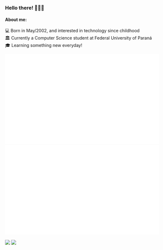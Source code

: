 
### Hello there! 👨🏻‍💻

#### About me:
💻 Born in May/2002, and interested in technology since childhood  
🏛 Currently a Computer Science student at Federal University of Paraná  
🎓 Learning something new everyday!  



<!-- Créditos GitHub-Stats: (https://github.com/jstrieb/github-stats) -->
<a href="https://github.com/Gusta-Luiz/GitHub_Stats">
<img src="https://github.com/Gusta-Luiz/GitHub_Stats/blob/master/generated/overview.svg#gh-dark-mode-only" />
<img src="https://github.com/Gusta-Luiz/GitHub_Stats/blob/master/generated/languages.svg#gh-dark-mode-only" />
</a>

 <a href="https://www.linkedin.com/in/luiz-gustavo-dalmaz-paquete-530430218/" target="_blank"> <img src="https://img.shields.io/badge/-LinkedIn-blue?style=for-the- badge&logo=linkedin&logoColor=white" target="_blank"></a> 
 <a href="https://instagram.com/pqpgustaffs" target="_blank"> <img src="https://img.shields.io/badge/-Instagram-blueviolet?style=for-the- badge&logo=instagram&logoColor=white" target="_blank"></a> 
